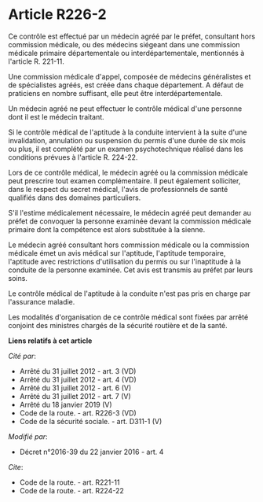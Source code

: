 # Article R226-2

Ce contrôle est effectué par un médecin agréé par le préfet, consultant hors commission médicale, ou des médecins siégeant
dans une commission médicale primaire départementale ou interdépartementale, mentionnés à l'article R. 221-11. 

Une commission médicale d'appel, composée de médecins généralistes et de spécialistes agréés, est créée dans chaque
département. A défaut de praticiens en nombre suffisant, elle peut être interdépartementale. 

Un médecin agréé ne peut effectuer le contrôle médical d'une personne dont il est le médecin traitant. 

Si le contrôle médical de l'aptitude à la conduite intervient à la suite d'une invalidation, annulation ou suspension du
permis     d'une durée de six mois ou plus, il est complété par un examen psychotechnique réalisé dans les conditions prévues
à l'article R. 224-22. 

Lors de ce contrôle médical, le médecin agréé ou la commission médicale peut prescrire tout examen complémentaire. Il peut
également solliciter, dans le respect du secret médical, l'avis de professionnels de santé qualifiés dans des domaines
particuliers. 

S'il l'estime médicalement nécessaire, le médecin agréé peut demander au préfet de convoquer la personne examinée devant la
commission médicale primaire dont la compétence est alors substituée à la sienne. 

Le médecin agréé consultant hors commission médicale ou la commission médicale émet un avis médical sur l'aptitude,
l'aptitude temporaire, l'aptitude avec restrictions d'utilisation du permis ou sur l'inaptitude à la conduite de la personne
examinée. Cet avis est transmis au préfet par leurs soins. 

Le contrôle médical de l'aptitude à la conduite n'est pas pris en charge par l'assurance maladie. 

Les modalités d'organisation de ce contrôle médical sont fixées par arrêté conjoint des ministres chargés de la sécurité
routière et de la santé.

**Liens relatifs à cet article**

_Cité par_:

  - Arrêté du 31 juillet 2012 - art. 3 (VD)
  - Arrêté du 31 juillet 2012 - art. 4 (VD)
  - Arrêté du 31 juillet 2012 - art. 6 (V)
  - Arrêté du 31 juillet 2012 - art. 7 (V)
  - Arrêté du 18 janvier 2019 (V)
  - Code de la route. - art. R226-3 (VD)
  - Code de la sécurité sociale. - art. D311-1 (V)

_Modifié par_:

  - Décret n°2016-39 du 22 janvier 2016 - art. 4

_Cite_:

  - Code de la route. - art. R221-11
  - Code de la route. - art. R224-22
